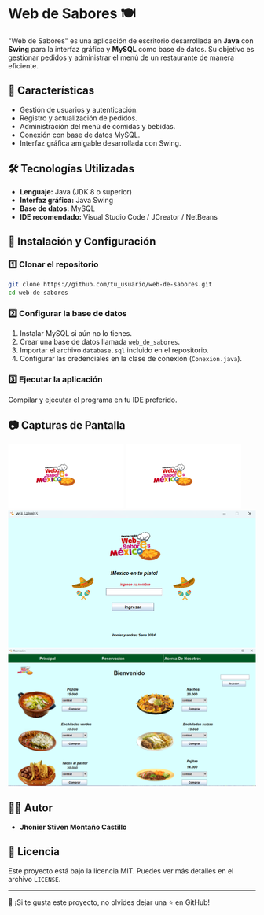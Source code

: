 # Web de Sabores 🍽️

"Web de Sabores" es una aplicación de escritorio desarrollada en **Java** con **Swing** para la interfaz gráfica y **MySQL** como base de datos. Su objetivo es gestionar pedidos y administrar el menú de un restaurante de manera eficiente.

## 📌 Características
- Gestión de usuarios y autenticación.
- Registro y actualización de pedidos.
- Administración del menú de comidas y bebidas.
- Conexión con base de datos MySQL.
- Interfaz gráfica amigable desarrollada con Swing.

## 🛠️ Tecnologías Utilizadas
- **Lenguaje:** Java (JDK 8 o superior)
- **Interfaz gráfica:** Java Swing
- **Base de datos:** MySQL
- **IDE recomendado:** Visual Studio Code / JCreator / NetBeans

## 🚀 Instalación y Configuración

### 1️⃣ Clonar el repositorio
```bash
git clone https://github.com/tu_usuario/web-de-sabores.git
cd web-de-sabores
```

### 2️⃣ Configurar la base de datos
1. Instalar MySQL si aún no lo tienes.
2. Crear una base de datos llamada `web_de_sabores`.
3. Importar el archivo `database.sql` incluido en el repositorio.
4. Configurar las credenciales en la clase de conexión (`Conexion.java`).

### 3️⃣ Ejecutar la aplicación
Compilar y ejecutar el programa en tu IDE preferido.

## 📷 Capturas de Pantalla
![Logo de Web de saborees](/images/logo.png)
![Logo de DoltNow](images/logo.png)
![Pantalla de inicio](/images/Captura%20de%20pantalla%202025-03-21%20160134.png)
![Apartado de reservación](/images/Captura%20de%20pantalla%202025-03-21%20160156.png)


## 👨‍💻 Autor
- **Jhonier Stiven Montaño Castillo**

## 📜 Licencia
Este proyecto está bajo la licencia MIT. Puedes ver más detalles en el archivo `LICENSE`.

---
📢 ¡Si te gusta este proyecto, no olvides dejar una ⭐ en GitHub!

